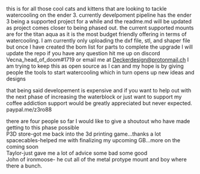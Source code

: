 this is for all those cool cats and kittens that are looking to tackle watercooling on the ender 3. 
currently develpoment pipeline has the ender 3 being a supported project
for a while and the readme.md will be updated as project comes closer to being phased out. 
the current supported mounts are for the titan aqua as it is the most budget friendly offering in terms of watercooling. 
I am currently only uploading the dxf file, stl, and shaper file but once I have created the bom list for parts to complete the upgrade I will update the repo
if you have any question hit me up on discord Vecna_head_of_doom#1719 or email me at Deckerdesign@protonmail.ch
I am trying to keep this as open source as I can and my hope is by giving people the tools to start watercooling which in turn opens up new ideas and designs

that being said developement is expensive and if you want to help out with the next phase of increasing the waterblock or just want to support my coffee addiction support would be greatly appreciated but never expected. paypal.me/z3ro88






there are four people so far I would like to give a shoutout who have made getting to this phase possible<br/>
P3D store-got me back into the 3d printing game...thanks a lot<br/> 
spacecables-helped me with finalizing my upcoming GB...more on the coming soon<br/>
Taylor-just gave me a lot of advice some bad some good<br/>
John of ironmoose- he cut all of the metal protype mount and boy where there a bunch.<br/>
